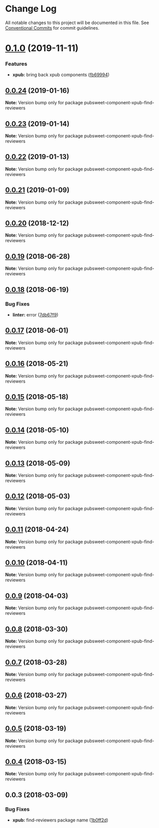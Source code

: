 # Change Log

All notable changes to this project will be documented in this file.
See [Conventional Commits](https://conventionalcommits.org) for commit guidelines.

# [0.1.0](https://gitlab.coko.foundation/pubsweet/pubsweet/compare/pubsweet-component-xpub-find-reviewers@0.0.24...pubsweet-component-xpub-find-reviewers@0.1.0) (2019-11-11)


### Features

* **xpub:** bring back xpub components ([fb69994](https://gitlab.coko.foundation/pubsweet/pubsweet/commit/fb69994098b4e2dbcca75b4786ebb1335af730b9))





## [0.0.24](https://gitlab.coko.foundation/pubsweet/pubsweet/compare/pubsweet-component-xpub-find-reviewers@0.0.23...pubsweet-component-xpub-find-reviewers@0.0.24) (2019-01-16)

**Note:** Version bump only for package pubsweet-component-xpub-find-reviewers





## [0.0.23](https://gitlab.coko.foundation/pubsweet/pubsweet/compare/pubsweet-component-xpub-find-reviewers@0.0.22...pubsweet-component-xpub-find-reviewers@0.0.23) (2019-01-14)

**Note:** Version bump only for package pubsweet-component-xpub-find-reviewers





## [0.0.22](https://gitlab.coko.foundation/pubsweet/pubsweet/compare/pubsweet-component-xpub-find-reviewers@0.0.21...pubsweet-component-xpub-find-reviewers@0.0.22) (2019-01-13)

**Note:** Version bump only for package pubsweet-component-xpub-find-reviewers





## [0.0.21](https://gitlab.coko.foundation/pubsweet/pubsweet/compare/pubsweet-component-xpub-find-reviewers@0.0.20...pubsweet-component-xpub-find-reviewers@0.0.21) (2019-01-09)

**Note:** Version bump only for package pubsweet-component-xpub-find-reviewers





## [0.0.20](https://gitlab.coko.foundation/pubsweet/pubsweet/compare/pubsweet-component-xpub-find-reviewers@0.0.19...pubsweet-component-xpub-find-reviewers@0.0.20) (2018-12-12)

**Note:** Version bump only for package pubsweet-component-xpub-find-reviewers





<a name="0.0.19"></a>
## [0.0.19](https://gitlab.coko.foundation/pubsweet/pubsweet/compare/pubsweet-component-xpub-find-reviewers@0.0.18...pubsweet-component-xpub-find-reviewers@0.0.19) (2018-06-28)




**Note:** Version bump only for package pubsweet-component-xpub-find-reviewers

<a name="0.0.18"></a>
## [0.0.18](https://gitlab.coko.foundation/pubsweet/pubsweet/compare/pubsweet-component-xpub-find-reviewers@0.0.17...pubsweet-component-xpub-find-reviewers@0.0.18) (2018-06-19)


### Bug Fixes

* **linter:** error ([7db67f9](https://gitlab.coko.foundation/pubsweet/pubsweet/commit/7db67f9))




<a name="0.0.17"></a>
## [0.0.17](https://gitlab.coko.foundation/pubsweet/pubsweet/compare/pubsweet-component-xpub-find-reviewers@0.0.16...pubsweet-component-xpub-find-reviewers@0.0.17) (2018-06-01)




**Note:** Version bump only for package pubsweet-component-xpub-find-reviewers

<a name="0.0.16"></a>
## [0.0.16](https://gitlab.coko.foundation/pubsweet/pubsweet/compare/pubsweet-component-xpub-find-reviewers@0.0.15...pubsweet-component-xpub-find-reviewers@0.0.16) (2018-05-21)




**Note:** Version bump only for package pubsweet-component-xpub-find-reviewers

<a name="0.0.15"></a>
## [0.0.15](https://gitlab.coko.foundation/pubsweet/pubsweet/compare/pubsweet-component-xpub-find-reviewers@0.0.14...pubsweet-component-xpub-find-reviewers@0.0.15) (2018-05-18)




**Note:** Version bump only for package pubsweet-component-xpub-find-reviewers

<a name="0.0.14"></a>
## [0.0.14](https://gitlab.coko.foundation/pubsweet/pubsweet/compare/pubsweet-component-xpub-find-reviewers@0.0.13...pubsweet-component-xpub-find-reviewers@0.0.14) (2018-05-10)




**Note:** Version bump only for package pubsweet-component-xpub-find-reviewers

<a name="0.0.13"></a>
## [0.0.13](https://gitlab.coko.foundation/pubsweet/pubsweet/compare/pubsweet-component-xpub-find-reviewers@0.0.12...pubsweet-component-xpub-find-reviewers@0.0.13) (2018-05-09)




**Note:** Version bump only for package pubsweet-component-xpub-find-reviewers

<a name="0.0.12"></a>
## [0.0.12](https://gitlab.coko.foundation/pubsweet/pubsweet/compare/pubsweet-component-xpub-find-reviewers@0.0.11...pubsweet-component-xpub-find-reviewers@0.0.12) (2018-05-03)




**Note:** Version bump only for package pubsweet-component-xpub-find-reviewers

<a name="0.0.11"></a>
## [0.0.11](https://gitlab.coko.foundation/pubsweet/pubsweet/compare/pubsweet-component-xpub-find-reviewers@0.0.10...pubsweet-component-xpub-find-reviewers@0.0.11) (2018-04-24)




**Note:** Version bump only for package pubsweet-component-xpub-find-reviewers

<a name="0.0.10"></a>
## [0.0.10](https://gitlab.coko.foundation/pubsweet/pubsweet/compare/pubsweet-component-xpub-find-reviewers@0.0.9...pubsweet-component-xpub-find-reviewers@0.0.10) (2018-04-11)




**Note:** Version bump only for package pubsweet-component-xpub-find-reviewers

<a name="0.0.9"></a>
## [0.0.9](https://gitlab.coko.foundation/pubsweet/pubsweet/compare/pubsweet-component-xpub-find-reviewers@0.0.8...pubsweet-component-xpub-find-reviewers@0.0.9) (2018-04-03)




**Note:** Version bump only for package pubsweet-component-xpub-find-reviewers

<a name="0.0.8"></a>
## [0.0.8](https://gitlab.coko.foundation/pubsweet/pubsweet/compare/pubsweet-component-xpub-find-reviewers@0.0.7...pubsweet-component-xpub-find-reviewers@0.0.8) (2018-03-30)




**Note:** Version bump only for package pubsweet-component-xpub-find-reviewers

<a name="0.0.7"></a>
## [0.0.7](https://gitlab.coko.foundation/pubsweet/pubsweet/compare/pubsweet-component-xpub-find-reviewers@0.0.6...pubsweet-component-xpub-find-reviewers@0.0.7) (2018-03-28)




**Note:** Version bump only for package pubsweet-component-xpub-find-reviewers

<a name="0.0.6"></a>
## [0.0.6](https://gitlab.coko.foundation/pubsweet/pubsweet/compare/pubsweet-component-xpub-find-reviewers@0.0.5...pubsweet-component-xpub-find-reviewers@0.0.6) (2018-03-27)




**Note:** Version bump only for package pubsweet-component-xpub-find-reviewers

<a name="0.0.5"></a>
## [0.0.5](https://gitlab.coko.foundation/pubsweet/pubsweet/compare/pubsweet-component-xpub-find-reviewers@0.0.4...pubsweet-component-xpub-find-reviewers@0.0.5) (2018-03-19)




**Note:** Version bump only for package pubsweet-component-xpub-find-reviewers

<a name="0.0.4"></a>
## [0.0.4](https://gitlab.coko.foundation/pubsweet/pubsweet/compare/pubsweet-component-xpub-find-reviewers@0.0.3...pubsweet-component-xpub-find-reviewers@0.0.4) (2018-03-15)




**Note:** Version bump only for package pubsweet-component-xpub-find-reviewers

<a name="0.0.3"></a>

## 0.0.3 (2018-03-09)

### Bug Fixes

* **xpub:** find-reviewers package name ([1b0ff2d](https://gitlab.coko.foundation/pubsweet/pubsweet/commit/1b0ff2d))
